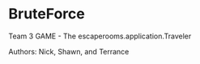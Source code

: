 # BruteForce
Team 3
GAME - The escaperooms.application.Traveler

Authors: Nick, Shawn, and Terrance
